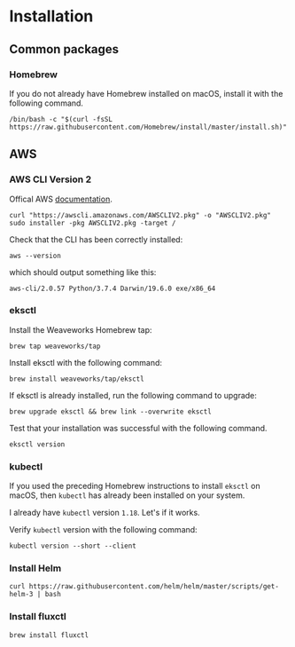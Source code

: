 # Installation

## Common packages

### Homebrew

If you do not already have Homebrew installed on macOS, install it with the following command.

```shell
/bin/bash -c "$(curl -fsSL https://raw.githubusercontent.com/Homebrew/install/master/install.sh)"
```

## AWS

### AWS CLI Version 2
Offical AWS [documentation](https://docs.aws.amazon.com/cli/latest/userguide/install-cliv2-mac.html#cliv2-mac-install-cmd).

```{code-block} shell
curl "https://awscli.amazonaws.com/AWSCLIV2.pkg" -o "AWSCLIV2.pkg"
sudo installer -pkg AWSCLIV2.pkg -target /
```

Check that the CLI has been correctly installed:
```shell
aws --version
```
which should output something like this:
```shell
aws-cli/2.0.57 Python/3.7.4 Darwin/19.6.0 exe/x86_64
```

### eksctl

Install the Weaveworks Homebrew tap:
```shell
brew tap weaveworks/tap
```

Install eksctl with the following command:
```shell
brew install weaveworks/tap/eksctl
```
If eksctl is already installed, run the following command to upgrade:
```shell
brew upgrade eksctl && brew link --overwrite eksctl
```

Test that your installation was successful with the following command.
```shell
eksctl version
```

### kubectl

If you used the preceding Homebrew instructions to install `eksctl` on macOS,
then `kubectl` has already been installed on your system.

I already have `kubectl` version `1.18`. Let's if it works.

Verify `kubectl` version with the following command:
```shell
kubectl version --short --client
```

### Install Helm

```shell
curl https://raw.githubusercontent.com/helm/helm/master/scripts/get-helm-3 | bash
```

### Install fluxctl
```shell
brew install fluxctl
```